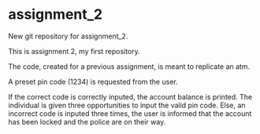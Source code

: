 # assignment_2
New git repository for assignment_2.

This is assignment 2, my first repository.

The code, created for a previous assignment, is meant to replicate an atm.

A preset pin code (1234) is requested from the user.

If the correct code is correctly inputed, the account balance is printed.
The individual is given three opportunities to input the valid pin code.
Else, an incorrect code is inputed three times, the user is informed that the
account has been locked and the police are on their way.
